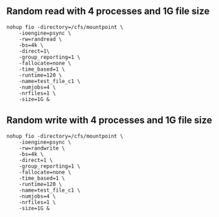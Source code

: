 
## Random read with 4 processes and 1G file size

``` Shell
nohup fio -directory=/cfs/mountpoint \
    -ioengine=psync \
    -rw=randread \
    -bs=4k \
    -direct=1\
    -group_reporting=1 \
    -fallocate=none \
    -time_based=1 \
    -runtime=120 \
    -name=test_file_c1 \
    -numjobs=4 \
    -nrfiles=1 \
    -size=1G &
```

## Random write with 4 processes and 1G file size

``` Shell
nohup fio -directory=/cfs/mountpoint \
    -ioengine=psync \
    -rw=randwrite \
    -bs=4k \
    -direct=1 \
    -group_reporting=1 \
    -fallocate=none \
    -time_based=1 \
    -runtime=120 \
    -name=test_file_c1 \
    -numjobs=4 \
    -nrfiles=1 \
    -size=1G &
```

